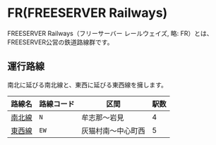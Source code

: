 # FR(FREESERVER Railways)

FREESERVER Railways（フリーサーバー レールウェイズ, 略: FR）とは、FREESERVER公営の鉄道路線群です。

## 運行路線

南北に延びる南北線と、東西に延びる東西線を擁します。

|路線名|路線コード|区間|駅数|
|---|---|---|---|
|[南北線](./N)|`N`|牟志那～岩見|4|
|[東西線](./EW)|`EW`|灰猫村南～中心町西|5|
